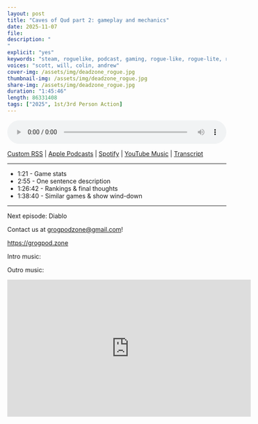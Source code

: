 ```yaml
---
layout: post
title: "Caves of Qud part 2: gameplay and mechanics"
date: 2025-11-07
file: 
description: "
"
explicit: "yes" 
keywords: "steam, roguelike, podcast, gaming, rogue-like, rogue-lite, roguelite, tribes, starsiege, deadzone"
voices: "scott, will, colin, andrew"
cover-img: /assets/img/deadzone_rogue.jpg
thumbnail-img: /assets/img/deadzone_rogue.jpg
share-img: /assets/img/deadzone_rogue.jpg
duration: "1:45:46"
length: 86331408   
tags: ["2025", 1st/3rd Person Action]
---
```



<div class="container">
  <audio controls style="width: 100%;">
    <source src="">
  </audio>
</div>

[Custom RSS](https://grogpod.zone/feed.xml) | [Apple Podcasts](https://podcasts.apple.com/us/podcast/deadzone-rogue/id1650474911?i=1000730731032) | [Spotify](https://open.spotify.com/episode/1GgoODUIKv81sQElwfaz0B) | [YouTube Music](https://music.youtube.com/playlist?list=PL-ShOmyMvd4jYFChE6tgj0JYG8RKK4xe0) | [Transcript](https://github.com/ScottBurger/going_rogue_podcast/blob/master/docs/transcripts/deadzone-rogue.txt)

---

* 1:21 - Game stats
* 2:55 - One sentence description
* 1:26:42 - Rankings & final thoughts
* 1:38:40 - Similar games & show wind-down
  
---

Next episode: Diablo

Contact us at grogpodzone@gmail.com!

https://grogpod.zone

Intro music: 

Outro music: 


<div class="embed-responsive embed-responsive-16by9">
<iframe width="560" height="315" src="https://www.youtube.com/embed/xxxxxxx" title="YouTube video player" frameborder="0" allow="accelerometer; autoplay; clipboard-write; encrypted-media; gyroscope; picture-in-picture" allowfullscreen></iframe>
</div>
